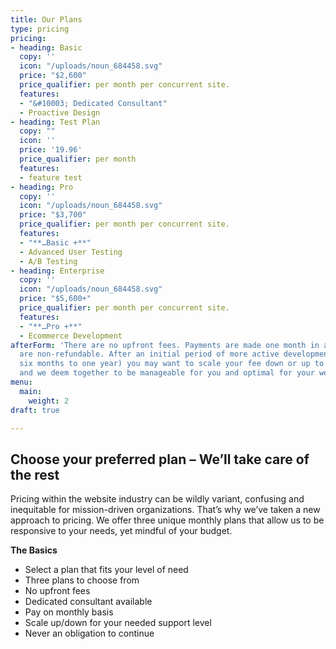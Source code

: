 ```yaml
---
title: Our Plans
type: pricing
pricing:
- heading: Basic
  copy: ''
  icon: "/uploads/noun_684458.svg"
  price: "$2,600"
  price_qualifier: per month per concurrent site.
  features:
  - "&#10003; Dedicated Consultant"
  - Proactive Design
- heading: Test Plan
  copy: ""
  icon: ''
  price: '19.96'
  price_qualifier: per month
  features:
  - feature test
- heading: Pro
  copy: ''
  icon: "/uploads/noun_684458.svg"
  price: "$3,700"
  price_qualifier: per month per concurrent site.
  features:
  - "**…Basic +**"
  - Advanced User Testing
  - A/B Testing
- heading: Enterprise
  copy: ''
  icon: "/uploads/noun_684458.svg"
  price: "$5,600+"
  price_qualifier: per month per concurrent site.
  features:
  - "**…Pro +**"
  - Ecommerce Development
afterForm: 'There are no upfront fees. Payments are made one month in advance, and
  are non-refundable. After an initial period of more active development (typically
  six months to one year) you may want to scale your fee down or up to whatever you
  and we deem together to be manageable for you and optimal for your web presence. '
menu:
  main:
    weight: 2
draft: true

---
```

## Choose your preferred plan – We’ll take care of the rest

Pricing within the website industry can be wildly variant, confusing and inequitable for mission-driven organizations. That’s why we’ve taken a new approach to pricing. We offer three unique monthly plans that allow us to be responsive to your needs, yet mindful of your budget.


**The Basics**

- Select a plan that fits your level of need
- Three plans to choose from
- No upfront fees
- Dedicated consultant available
- Pay on monthly basis
- Scale up/down for your needed support level
- Never an obligation to continue
